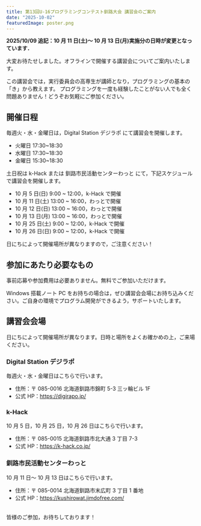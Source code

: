 ```yaml
---
title: 第13回U-16プログラミングコンテスト釧路大会 講習会のご案内
date: "2025-10-02"
featuredImage: poster.png
---
```


**2025/10/09 追記：10 月 11 日(土)～ 10 月 13 日(月)実施分の日時が変更となっています．**

大変お待たせしました。オフラインで開催する講習会についてご案内いたします。

この講習会では，実行委員会の高専生が講師となり，プログラミングの基本の「き」から教えます。
プログラミングを一度も経験したことがない人でも全く問題ありません！どうぞお気軽にご参加ください。

## 開催日程

毎週火・水・金曜日は，Digital Station デジラポ にて講習会を開催します。

- 火曜日 17:30~18:30
- 水曜日 17:30~18:30
- 金曜日 15:30~18:30

土日祝は k-Hack または 釧路市民活動センターわっと にて，下記スケジュールで講習会を開催します。

- 10 月 5 日(日) 9:00 ~ 12:00，k-Hack で開催
- 10 月 11 日(土) 13:00 ~ 16:00，わっとで開催
- 10 月 12 日(日) 13:00 ~ 16:00，わっとで開催
- 10 月 13 日(月) 13:00 ~ 16:00，わっとで開催
- 10 月 25 日(土) 9:00 ~ 12:00，k-Hack で開催
- 10 月 26 日(日) 9:00 ~ 12:00，k-Hack で開催

日にちによって開催場所が異なりますので，ご注意ください！

## 参加にあたり必要なもの

事前応募や参加費用は必要ありません。無料でご参加いただけます。

Windows 搭載ノート PC をお持ちの場合は，ぜひ講習会会場にお持ち込みください。ご自身の環境でプログラム開発ができるよう，サポートいたします。

## 講習会会場

日にちによって開催場所が異なります。日時と場所をよくお確かめの上，ご来場ください。

### Digital Station デジラポ

毎週火・水・金曜日はこちらで行います。

- 住所：〒 085-0016 北海道釧路市錦町 5-3 三ッ輪ビル 1F
- 公式 HP：https://digirapo.jp/

### k-Hack

10 月 5 日，10 月 25 日，10 月 26 日はこちらで行います。

- 住所：〒 085-0015 北海道釧路市北大通 3 丁目 7-3
- 公式 HP：https://k-hack.co.jp/

### 釧路市民活動センターわっと

10 月 11 日～ 10 月 13 日はこちらで行います。

- 住所：〒 085-0014 北海道釧路市末広町 3 丁目 1 番地
- 公式 HP：https://kushirowat.jimdofree.com/

<br />
皆様のご参加，お待ちしております！
